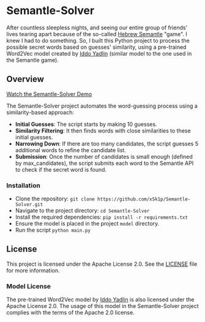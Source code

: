 # Semantle-Solver

After countless sleepless nights, and seeing our entire group of friends' lives tearing apart because of the so-called [Hebrew Semantle](https://semantle.ishefi.com/) "game". I knew I had to do something. So, I built this Python project to process the possible secret words based on guesses' similarity, using a pre-trained Word2Vec model created by [Iddo Yadlin](https://github.com/Iddoyadlin/hebrew-w2v) (similar model to the one used in the Semantle game).

## Overview

[Watch the Semantle-Solver Demo](videoSemantle_10242024.mp4)

The Semantle-Solver project automates the word-guessing process using a similarity-based approach:

- **Initial Guesses**: The script starts by making 10 guesses.
- **Similarity Filtering**: It then finds words with close similarities to these initial guesses.
- **Narrowing Down**: If there are too many candidates, the script guesses 5 additional words to refine the candidate list.
- **Submission**: Once the number of candidates is small enough (defined by max_candidates), the script submits each word to the Semantle API to check if the secret word is found.

### Installation
 - Clone the repository: `git clone https://github.com/xSk1p/Semantle-Solver.git`
 - Navigate to the project directory: `cd Semantle-Solver`
 - Install the required dependencies: `pip install -r requirements.txt`
 - Ensure the model is placed in the project `model` directory.
 - Run the script `python main.py`

## License

This project is licensed under the Apache License 2.0. See the [LICENSE](LICENSE) file for more information.

### Model License
The pre-trained Word2Vec model by [Iddo Yadlin](https://github.com/Iddoyadlin/hebrew-w2v) is also licensed under the Apache License 2.0. The usage of this model in the Semantle-Solver project complies with the terms of the Apache 2.0 license.
